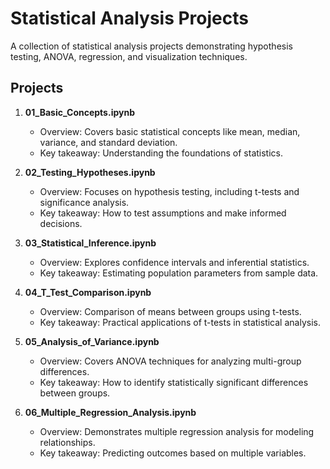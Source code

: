 # Statistical Analysis Projects

A collection of statistical analysis projects demonstrating hypothesis testing, ANOVA, regression, and visualization techniques.

## Projects

1. **01_Basic_Concepts.ipynb**
   - Overview: Covers basic statistical concepts like mean, median, variance, and standard deviation.
   - Key takeaway: Understanding the foundations of statistics.

2. **02_Testing_Hypotheses.ipynb**
   - Overview: Focuses on hypothesis testing, including t-tests and significance analysis.
   - Key takeaway: How to test assumptions and make informed decisions.

3. **03_Statistical_Inference.ipynb**
   - Overview: Explores confidence intervals and inferential statistics.
   - Key takeaway: Estimating population parameters from sample data.

4. **04_T_Test_Comparison.ipynb**
   - Overview: Comparison of means between groups using t-tests.
   - Key takeaway: Practical applications of t-tests in statistical analysis.

5. **05_Analysis_of_Variance.ipynb**
   - Overview: Covers ANOVA techniques for analyzing multi-group differences.
   - Key takeaway: How to identify statistically significant differences between groups.

6. **06_Multiple_Regression_Analysis.ipynb**
   - Overview: Demonstrates multiple regression analysis for modeling relationships.
   - Key takeaway: Predicting outcomes based on multiple variables.
